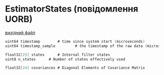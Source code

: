 # EstimatorStates (повідомлення UORB)



[вихідний файл](https://github.com/PX4/PX4-Autopilot/blob/release/1.15/msg/EstimatorStates.msg)

```c
uint64 timestamp        # time since system start (microseconds)
uint64 timestamp_sample         # the timestamp of the raw data (microseconds)

float32[25] states      # Internal filter states
uint8 n_states      # Number of states effectively used

float32[24] covariances # Diagonal Elements of Covariance Matrix

```
